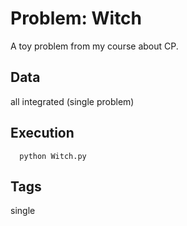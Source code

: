 # Problem: Witch

A toy problem from my course about CP.

## Data
  all integrated (single problem)

## Execution
```
  python Witch.py
```

## Tags
  single
